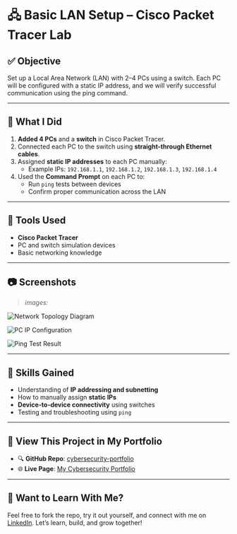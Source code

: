 # 🖧 Basic LAN Setup – Cisco Packet Tracer Lab

## ✅ Objective

Set up a Local Area Network (LAN) with 2–4 PCs using a switch. Each PC will be configured with a static IP address, and we will verify successful communication using the ping command.

---

## 🧰 What I Did

1. **Added 4 PCs** and a **switch** in Cisco Packet Tracer.
2. Connected each PC to the switch using **straight-through Ethernet cables**.
3. Assigned **static IP addresses** to each PC manually:
   - Example IPs: `192.168.1.1`, `192.168.1.2`, `192.168.1.3`, `192.168.1.4`
4. Used the **Command Prompt** on each PC to:
   - Run `ping` tests between devices
   - Confirm proper communication across the LAN

---

## 🔧 Tools Used

- **Cisco Packet Tracer**
- PC and switch simulation devices
- Basic networking knowledge

---

## 📷 Screenshots

> _images:_

![Network Topology Diagram](images/basic-lan-topology.png)

![PC IP Configuration](images/pc-ip-config.png)

![Ping Test Result](images/ping-test-success.png)

---

## 🧠 Skills Gained

- Understanding of **IP addressing and subnetting**
- How to manually assign **static IPs**
- **Device-to-device connectivity** using switches
- Testing and troubleshooting using `ping`

---

## 🔗 View This Project in My Portfolio

- 🔍 **GitHub Repo**: [cybersecurity-portfolio](https://github.com/Ibechristopheramogu/cybersecurity-portfolio)
- 🌐 **Live Page**: [My Cybersecurity Portfolio](https://ibechristopheramogu.github.io/cybersecurity-portfolio)

---

## 💬 Want to Learn With Me?

Feel free to fork the repo, try it out yourself, and connect with me on [LinkedIn](https://www.linkedin.com/in/ibechristopheramogu/). Let’s learn, build, and grow together!

